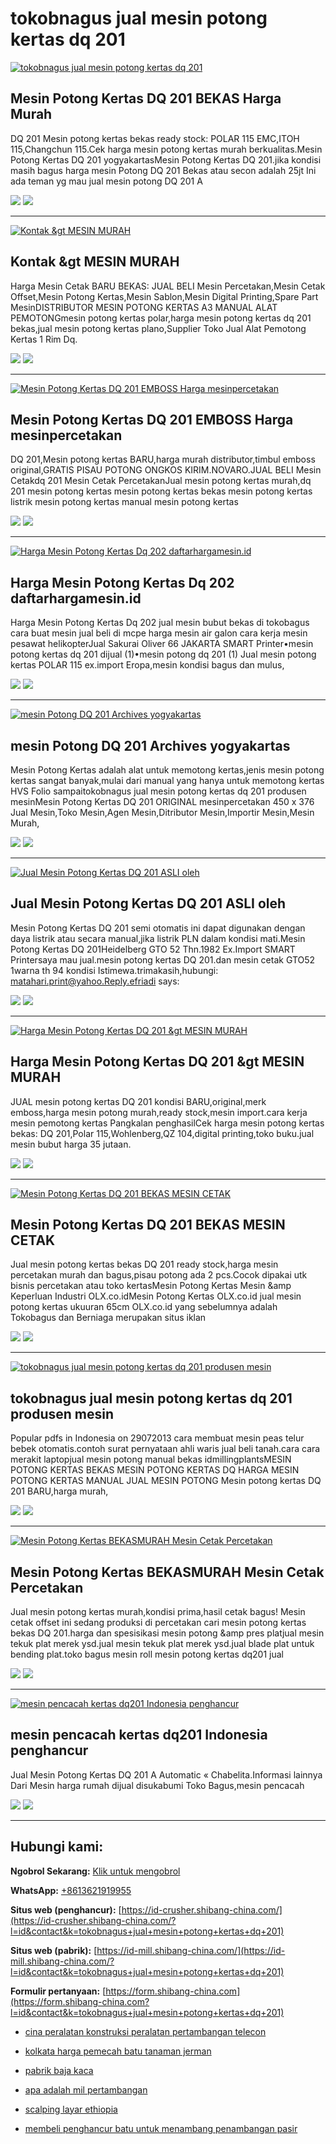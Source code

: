 # tokobnagus jual mesin potong kertas dq 201

<a href="https://swt.shibang-china.com/?l=id&img&k=tokobnagus+jual+mesin+potong+kertas+dq+201" target="_blank">![tokobnagus jual mesin potong kertas dq 201](http://static.shibang-china.com/all-800x300/320.jpg)</a>

## Mesin Potong Kertas DQ 201 BEKAS Harga Murah
DQ 201 Mesin potong kertas bekas ready stock: POLAR 115 EMC,ITOH 115,Changchun 115.Cek harga mesin potong kertas murah berkualitas.Mesin Potong Kertas DQ 201 yogyakartasMesin Potong Kertas DQ 201.jika kondisi masih bagus harga mesin Potong DQ 201 Bekas atau secon adalah 25jt Ini ada teman yg mau jual mesin potong DQ 201 A


<a href="https://whatsapp.shibangsoft.com/WhatsApp.php" target="_blank" title="WhatsApp">![](http://static.shibang-china.com/icon/whatsapp.png)</a> <a href="https://swt.shibang-china.com/?l=id&icon&k=tokobnagus+jual+mesin+potong+kertas+dq+201" target="_blank">![](http://static.shibang-china.com/icon/chat-id.png)</a>

---

<a href="https://swt.shibang-china.com/?l=id&img&k=tokobnagus+jual+mesin+potong+kertas+dq+201" target="_blank">![Kontak &gt MESIN MURAH](http://static.shibang-china.com/all-800x300/789.jpg)</a>

## Kontak &gt MESIN MURAH
Harga Mesin Cetak BARU BEKAS: JUAL BELI Mesin Percetakan,Mesin Cetak Offset,Mesin Potong Kertas,Mesin Sablon,Mesin Digital Printing,Spare Part MesinDISTRIBUTOR MESIN POTONG KERTAS A3 MANUAL ALAT PEMOTONGmesin potong kertas polar,harga mesin potong kertas dq 201 bekas,jual mesin potong kertas plano,Supplier Toko Jual Alat Pemotong Kertas 1 Rim Dq.


<a href="https://whatsapp.shibangsoft.com/WhatsApp.php" target="_blank" title="WhatsApp">![](http://static.shibang-china.com/icon/whatsapp.png)</a> <a href="https://swt.shibang-china.com/?l=id&icon&k=tokobnagus+jual+mesin+potong+kertas+dq+201" target="_blank">![](http://static.shibang-china.com/icon/chat-id.png)</a>

---

<a href="https://swt.shibang-china.com/?l=id&img&k=tokobnagus+jual+mesin+potong+kertas+dq+201" target="_blank">![Mesin Potong Kertas DQ 201 EMBOSS Harga mesinpercetakan](http://static.shibang-china.com/all-800x300/1165.jpg)</a>

## Mesin Potong Kertas DQ 201 EMBOSS Harga mesinpercetakan
DQ 201,Mesin potong kertas BARU,harga murah distributor,timbul emboss original,GRATIS PISAU POTONG ONGKOS KIRIM.NOVARO.JUAL BELI Mesin Cetakdq 201 Mesin Cetak PercetakanJual mesin potong kertas murah,dq 201 mesin potong kertas mesin potong kertas bekas mesin potong kertas listrik mesin potong kertas manual mesin potong kertas


<a href="https://whatsapp.shibangsoft.com/WhatsApp.php" target="_blank" title="WhatsApp">![](http://static.shibang-china.com/icon/whatsapp.png)</a> <a href="https://swt.shibang-china.com/?l=id&icon&k=tokobnagus+jual+mesin+potong+kertas+dq+201" target="_blank">![](http://static.shibang-china.com/icon/chat-id.png)</a>

---

<a href="https://swt.shibang-china.com/?l=id&img&k=tokobnagus+jual+mesin+potong+kertas+dq+201" target="_blank">![Harga Mesin Potong Kertas Dq 202 daftarhargamesin.id](http://static.shibang-china.com/all-800x300/35.jpg)</a>

## Harga Mesin Potong Kertas Dq 202 daftarhargamesin.id
Harga Mesin Potong Kertas Dq 202 jual mesin bubut bekas di tokobagus cara buat mesin jual beli di mcpe harga mesin air galon cara kerja mesin pesawat helikopterJual Sakurai Oliver 66 JAKARTA SMART Printer•mesin potong kertas dq 201 dijual (1)•mesin potong dq 201 (1) Jual mesin potong kertas POLAR 115 ex.import Eropa,mesin kondisi bagus dan mulus,


<a href="https://whatsapp.shibangsoft.com/WhatsApp.php" target="_blank" title="WhatsApp">![](http://static.shibang-china.com/icon/whatsapp.png)</a> <a href="https://swt.shibang-china.com/?l=id&icon&k=tokobnagus+jual+mesin+potong+kertas+dq+201" target="_blank">![](http://static.shibang-china.com/icon/chat-id.png)</a>

---

<a href="https://swt.shibang-china.com/?l=id&img&k=tokobnagus+jual+mesin+potong+kertas+dq+201" target="_blank">![mesin Potong DQ 201 Archives yogyakartas](http://static.shibang-china.com/all-800x300/154.jpg)</a>

## mesin Potong DQ 201 Archives yogyakartas
Mesin Potong Kertas adalah alat untuk memotong kertas,jenis mesin potong kertas sangat banyak,mulai dari manual yang hanya untuk memotong kertas HVS Folio sampaitokobnagus jual mesin potong kertas dq 201 produsen mesinMesin Potong Kertas DQ 201 ORIGINAL mesinpercetakan 450 x 376 Jual Mesin,Toko Mesin,Agen Mesin,Ditributor Mesin,Importir Mesin,Mesin Murah,


<a href="https://whatsapp.shibangsoft.com/WhatsApp.php" target="_blank" title="WhatsApp">![](http://static.shibang-china.com/icon/whatsapp.png)</a> <a href="https://swt.shibang-china.com/?l=id&icon&k=tokobnagus+jual+mesin+potong+kertas+dq+201" target="_blank">![](http://static.shibang-china.com/icon/chat-id.png)</a>

---

<a href="https://swt.shibang-china.com/?l=id&img&k=tokobnagus+jual+mesin+potong+kertas+dq+201" target="_blank">![Jual Mesin Potong Kertas DQ 201 ASLI oleh](http://static.shibang-china.com/all-800x300/1514.jpg)</a>

## Jual Mesin Potong Kertas DQ 201 ASLI oleh
Mesin Potong Kertas DQ 201 semi otomatis ini dapat digunakan dengan daya listrik atau secara manual,jika listrik PLN dalam kondisi mati.Mesin Potong Kertas DQ 201Heidelberg GTO 52 Thn.1982 Ex.Import SMART Printersaya mau jual.mesin potong kertas DQ 201.dan mesin cetak GTO52 1warna th 94 kondisi Istimewa.trimakasih,hubungi: matahari.print@yahoo.Reply.efriadi says:


<a href="https://whatsapp.shibangsoft.com/WhatsApp.php" target="_blank" title="WhatsApp">![](http://static.shibang-china.com/icon/whatsapp.png)</a> <a href="https://swt.shibang-china.com/?l=id&icon&k=tokobnagus+jual+mesin+potong+kertas+dq+201" target="_blank">![](http://static.shibang-china.com/icon/chat-id.png)</a>

---

<a href="https://swt.shibang-china.com/?l=id&img&k=tokobnagus+jual+mesin+potong+kertas+dq+201" target="_blank">![Harga Mesin Potong Kertas DQ 201 &gt MESIN MURAH](http://static.shibang-china.com/all-800x300/482.jpg)</a>

## Harga Mesin Potong Kertas DQ 201 &gt MESIN MURAH
JUAL mesin potong kertas DQ 201 kondisi BARU,original,merk emboss,harga mesin potong murah,ready stock,mesin import.cara kerja mesin pemotong kertas Pangkalan penghasilCek harga mesin potong kertas bekas: DQ 201,Polar 115,Wohlenberg,QZ 104,digital printing,toko buku.jual mesin bubut harga 35 jutaan.


<a href="https://whatsapp.shibangsoft.com/WhatsApp.php" target="_blank" title="WhatsApp">![](http://static.shibang-china.com/icon/whatsapp.png)</a> <a href="https://swt.shibang-china.com/?l=id&icon&k=tokobnagus+jual+mesin+potong+kertas+dq+201" target="_blank">![](http://static.shibang-china.com/icon/chat-id.png)</a>

---

<a href="https://swt.shibang-china.com/?l=id&img&k=tokobnagus+jual+mesin+potong+kertas+dq+201" target="_blank">![Mesin Potong Kertas DQ 201 BEKAS MESIN CETAK](http://static.shibang-china.com/all-800x300/374.jpg)</a>

## Mesin Potong Kertas DQ 201 BEKAS MESIN CETAK
Jual mesin potong kertas bekas DQ 201 ready stock,harga mesin percetakan murah dan bagus,pisau potong ada 2 pcs.Cocok dipakai utk bisnis percetakan atau toko kertasMesin Potong Kertas Mesin &amp Keperluan Industri OLX.co.idMesin Potong Kertas OLX.co.id jual mesin potong kertas ukuuran 65cm OLX.co.id yang sebelumnya adalah Tokobagus dan Berniaga merupakan situs iklan


<a href="https://whatsapp.shibangsoft.com/WhatsApp.php" target="_blank" title="WhatsApp">![](http://static.shibang-china.com/icon/whatsapp.png)</a> <a href="https://swt.shibang-china.com/?l=id&icon&k=tokobnagus+jual+mesin+potong+kertas+dq+201" target="_blank">![](http://static.shibang-china.com/icon/chat-id.png)</a>

---

<a href="https://swt.shibang-china.com/?l=id&img&k=tokobnagus+jual+mesin+potong+kertas+dq+201" target="_blank">![tokobnagus jual mesin potong kertas dq 201 produsen mesin](http://static.shibang-china.com/all-800x300/373.jpg)</a>

## tokobnagus jual mesin potong kertas dq 201 produsen mesin
Popular pdfs in Indonesia on 29072013 cara membuat mesin peas telur bebek otomatis.contoh surat pernyataan ahli waris jual beli tanah.cara cara merakit laptopjual mesin potong manual bekas idmillingplantsMESIN POTONG KERTAS BEKAS MESIN POTONG KERTAS DQ HARGA MESIN POTONG KERTAS MANUAL JUAL MESIN POTONG Mesin potong kertas DQ 201 BARU,harga murah,


<a href="https://whatsapp.shibangsoft.com/WhatsApp.php" target="_blank" title="WhatsApp">![](http://static.shibang-china.com/icon/whatsapp.png)</a> <a href="https://swt.shibang-china.com/?l=id&icon&k=tokobnagus+jual+mesin+potong+kertas+dq+201" target="_blank">![](http://static.shibang-china.com/icon/chat-id.png)</a>

---

<a href="https://swt.shibang-china.com/?l=id&img&k=tokobnagus+jual+mesin+potong+kertas+dq+201" target="_blank">![Mesin Potong Kertas BEKASMURAH Mesin Cetak Percetakan](http://static.shibang-china.com/all-800x300/937.jpg)</a>

## Mesin Potong Kertas BEKASMURAH Mesin Cetak Percetakan
Jual mesin potong kertas murah,kondisi prima,hasil cetak bagus! Mesin cetak offset ini sedang produksi di percetakan cari mesin potong kertas bekas DQ 201.harga dan spesisikasi mesin potong &amp pres platjual mesin tekuk plat merek ysd.jual mesin tekuk plat merek ysd.jual blade plat untuk bending plat.toko bagus mesin roll mesin potong kertas dq201 jual


<a href="https://whatsapp.shibangsoft.com/WhatsApp.php" target="_blank" title="WhatsApp">![](http://static.shibang-china.com/icon/whatsapp.png)</a> <a href="https://swt.shibang-china.com/?l=id&icon&k=tokobnagus+jual+mesin+potong+kertas+dq+201" target="_blank">![](http://static.shibang-china.com/icon/chat-id.png)</a>

---

<a href="https://swt.shibang-china.com/?l=id&img&k=tokobnagus+jual+mesin+potong+kertas+dq+201" target="_blank">![mesin pencacah kertas dq201 Indonesia penghancur](http://static.shibang-china.com/all-800x300/980.jpg)</a>

## mesin pencacah kertas dq201 Indonesia penghancur
Jual Mesin Potong Kertas DQ 201 A Automatic « Chabelita.Informasi lainnya Dari Mesin harga rumah dijual disukabumi Toko Bagus,mesin pencacah

<a href="https://whatsapp.shibangsoft.com/WhatsApp.php" target="_blank" title="WhatsApp">![](http://static.shibang-china.com/icon/whatsapp.png)</a> <a href="https://swt.shibang-china.com/?l=id&icon&k=tokobnagus+jual+mesin+potong+kertas+dq+201" target="_blank">![](http://static.shibang-china.com/icon/chat-id.png)</a>

---
## Hubungi kami:

**Ngobrol Sekarang:** [Klik untuk mengobrol](https://swt.shibang-china.com?l=id&contact&k=tokobnagus+jual+mesin+potong+kertas+dq+201)

**WhatsApp:**  [+8613621919955](https://whatsapp.shibangsoft.com/WhatsApp.php)

**Situs web (penghancur):** [https://id-crusher.shibang-china.com/](https://id-crusher.shibang-china.com/?l=id&contact&k=tokobnagus+jual+mesin+potong+kertas+dq+201)

**Situs web (pabrik):** [https://id-mill.shibang-china.com/](https://id-mill.shibang-china.com/?l=id&contact&k=tokobnagus+jual+mesin+potong+kertas+dq+201)

**Formulir pertanyaan:** [https://form.shibang-china.com](https://form.shibang-china.com?l=id&contact&k=tokobnagus+jual+mesin+potong+kertas+dq+201)

* [cina peralatan konstruksi peralatan pertambangan telecon](../43/cina%20peralatan%20konstruksi%20peralatan%20pertambangan%20telecon.md)

* [kolkata harga pemecah batu tanaman jerman](../50/kolkata%20harga%20pemecah%20batu%20tanaman%20jerman.md)

* [pabrik baja kaca](../42/pabrik%20baja%20kaca.md)

* [apa adalah mil pertambangan](../47/apa%20adalah%20mil%20pertambangan.md)

* [scalping layar ethiopia](../44/scalping%20layar%20ethiopia.md)

* [membeli penghancur batu untuk menambang penambangan pasir](../50/membeli%20penghancur%20batu%20untuk%20menambang%20penambangan%20pasir.md)